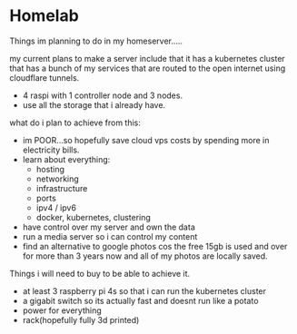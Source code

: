 # Homelab

Things im planning to do in my homeserver…..

my current plans to make a server include that it has a kubernetes cluster that has a bunch of my services that are routed to the open internet using cloudflare tunnels.

- 4 raspi with 1 controller node and 3 nodes.
- use all the storage that i already have.

what do i plan to achieve from this:

- im POOR…so hopefully save cloud vps costs by spending more in electricity bills.
- learn about everything:
    - hosting
    - networking
    - infrastructure
    - ports
    - ipv4 / ipv6
    - docker, kubernetes, clustering
- have control over my server and own the data
- run a media server so i can control my content
- find an alternative to google photos cos the free 15gb is used and over for more than 3 years now and all of my photos are locally saved.

Things i will need to buy to be able to achieve it.

- at least 3 raspberry pi 4s so that i can run the kubernetes cluster
- a gigabit switch so its actually fast and doesnt run like a potato
- power for everything
- rack(hopefully fully 3d printed)
